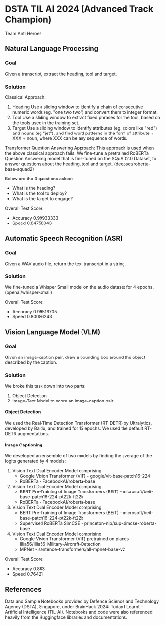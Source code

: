 # DSTA TIL AI 2024 (Advanced Track Champion)
Team Anti Heroes

## Natural Language Processing
### Goal
Given a transcript, extract the heading, tool and target.
### Solution
Classical Approach:
1. Heading
   Use a sliding window to identify a chain of consecutive numeric words (eg. "one two two") and convert them to integer format.
2. Tool
   Use a sliding window to extract fixed phrases for the tool, based on the tools used in the training set.
3. Target
   Use a sliding window to identify attributes (eg. colors like "red") and nouns (eg "jet"), and find word patterns in the form of attribute + XXX + noun, where XXX can be any sequence of words.

Transformer Question Answering Approach:
This approach is used when the above classical approach fails. We fine-tune a pretrained RoBERTa Question Answering model that is fine-tuned on the SQuAD2.0 Dataset, to answer questions about the heading, tool and target. (deepset/roberta-base-squad2)

Below are the 3 questions asked:

- What is the heading?
- What is the tool to deploy?
- What is the target to engage?

Overall Test Score:
- Accuracy 0.99933333
- Speed 0.84758943

## Automatic Speech Recognition (ASR)
### Goal
Given a WAV audio file, return the text transcript in a string.
### Solution
We fine-tuned a Whisper Small model on the audio dataset for 4 epochs. (openai/whisper-small)

Overall Test Score:
- Accuracy 0.99516705
- Speed 0.80086243

## Vision Language Model (VLM)
### Goal
Given an image-caption pair, draw a bounding box around the object described by the caption.
### Solution
We broke this task down into two parts:
1. Object Detection
2. Image-Text Model to score an image-caption pair

#### Object Detection
We used the Real-Time Detection Transformer (RT-DETR) by Ultralytics, developed by Baidu, and trained for 15 epochs. We used the default RT-DETR augmentations.

#### Image Captioning
We developed an ensemble of two models by finding the average of the logits generated by 4 models:
1. Vision Text Dual Encoder Model comprising
   - Google Vision Transformer (ViT) - google/vit-base-patch16-224
   - RoBERTa - FacebookAI/roberta-base
2. Vision Text Dual Encoder Model comprising
   - BERT Pre-Training of Image Transformers (BEiT) - microsoft/beit-base-patch16-224-pt22k-ft22k
   - RoBERTa - FacebookAI/roberta-base
3. Vision Text Dual Encoder Model comprising
   - BERT Pre-Training of Image Transformers (BEiT) - microsoft/beit-base-patch16-224-pt22k-ft22k
   - Supervised RoBERTa SimCSE - princeton-nlp/sup-simcse-roberta-base
4. Vision Text Dual Encoder Model comprising
   - Google Vision Transformer (ViT) pretrained on planes - Illia56/Illia56-Military-Aircraft-Detection
   - MPNet - sentence-transformers/all-mpnet-base-v2

Overall Test Score:
- Accuracy 0.863
- Speed 0.76421

## References
Data and Sample Notebooks provided by Defence Science and Technology Agency (DSTA), Singapore, under BrainHack 2024: Today I Learnt - Artificial Intelligence (TIL-AI). 
Notebooks and code were also referenced heavily from the Huggingface libraries and documentations.
